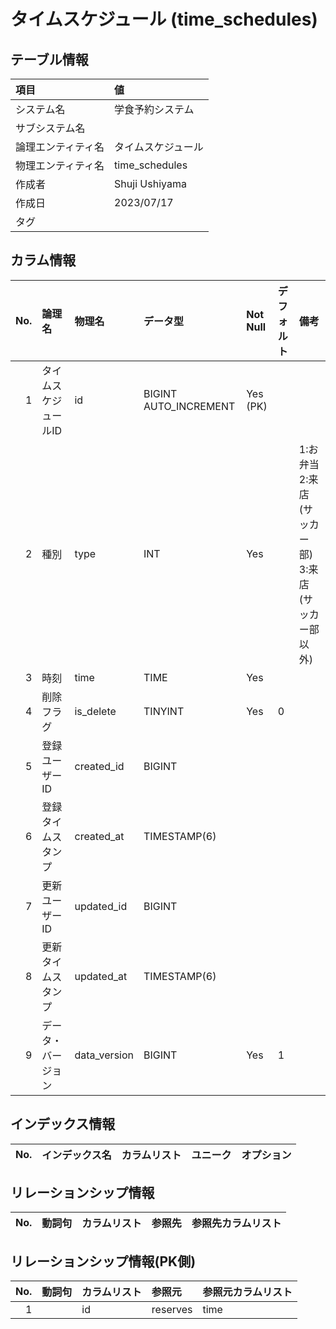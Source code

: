 # タイムスケジュール (time_schedules)

## テーブル情報

| 項目                           | 値                                                                                                   |
|:-------------------------------|:-----------------------------------------------------------------------------------------------------|
| システム名                     | 学食予約システム                                                                                     |
| サブシステム名                 |                                                                                                      |
| 論理エンティティ名             | タイムスケジュール                                                                                   |
| 物理エンティティ名             | time_schedules                                                                                       |
| 作成者                         | Shuji Ushiyama                                                                                       |
| 作成日                         | 2023/07/17                                                                                           |
| タグ                           |                                                                                                      |



## カラム情報

| No. | 論理名                         | 物理名                         | データ型                       | Not Null | デフォルト           | 備考                           |
|----:|:-------------------------------|:-------------------------------|:-------------------------------|:---------|:---------------------|:-------------------------------|
|   1 | タイムスケジュールID           | id                             | BIGINT AUTO_INCREMENT          | Yes (PK) |                      |                                |
|   2 | 種別                           | type                           | INT                            | Yes      |                      | 1:お弁当 2:来店(サッカー部) 3:来店(サッカー部以外) |
|   3 | 時刻                           | time                           | TIME                           | Yes      |                      |                                |
|   4 | 削除フラグ                     | is_delete                      | TINYINT                        | Yes      | 0                    |                                |
|   5 | 登録ユーザーID                 | created_id                     | BIGINT                         |          |                      |                                |
|   6 | 登録タイムスタンプ             | created_at                     | TIMESTAMP(6)                   |          |                      |                                |
|   7 | 更新ユーザーID                 | updated_id                     | BIGINT                         |          |                      |                                |
|   8 | 更新タイムスタンプ             | updated_at                     | TIMESTAMP(6)                   |          |                      |                                |
|   9 | データ・バージョン             | data_version                   | BIGINT                         | Yes      | 1                    |                                |



## インデックス情報

| No. | インデックス名                 | カラムリスト                             | ユニーク   | オプション                     | 
|----:|:-------------------------------|:-----------------------------------------|:-----------|:-------------------------------|



## リレーションシップ情報

| No. | 動詞句                         | カラムリスト                             | 参照先                         | 参照先カラムリスト                       |
|----:|:-------------------------------|:-----------------------------------------|:-------------------------------|:-----------------------------------------|



## リレーションシップ情報(PK側)

| No. | 動詞句                         | カラムリスト                             | 参照元                         | 参照元カラムリスト                       |
|----:|:-------------------------------|:-----------------------------------------|:-------------------------------|:-----------------------------------------|
|   1 |                                | id                                       | reserves                       | time                                     |


